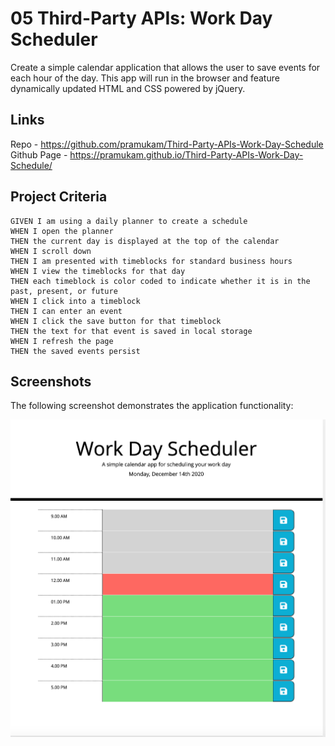 # 05 Third-Party APIs: Work Day Scheduler

Create a simple calendar application that allows the user to save events for each hour of the day. This app will run in the browser and feature dynamically updated HTML and CSS powered by jQuery.

## Links

Repo - https://github.com/pramukam/Third-Party-APIs-Work-Day-Schedule
Github Page - https://pramukam.github.io/Third-Party-APIs-Work-Day-Schedule/

## Project Criteria

```
GIVEN I am using a daily planner to create a schedule
WHEN I open the planner
THEN the current day is displayed at the top of the calendar
WHEN I scroll down
THEN I am presented with timeblocks for standard business hours
WHEN I view the timeblocks for that day
THEN each timeblock is color coded to indicate whether it is in the past, present, or future
WHEN I click into a timeblock
THEN I can enter an event
WHEN I click the save button for that timeblock
THEN the text for that event is saved in local storage
WHEN I refresh the page
THEN the saved events persist
```

## Screenshots

The following screenshot demonstrates the application functionality:

![day planner demo](https://github.com/pramukam/Third-Party-APIs-Work-Day-Schedule/blob/master/ScreenShots/Screen%20Shot%202020-12-14%20at%2012.48.47%20pm.png)



